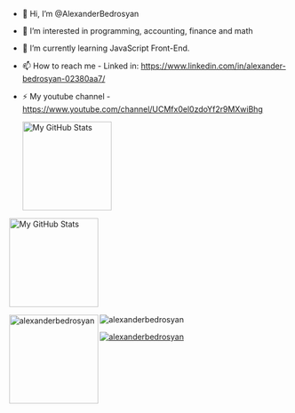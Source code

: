 - 👋 Hi, I’m @AlexanderBedrosyan
- 👀 I’m interested in programming, accounting, finance and math
- 🌱 I’m currently learning JavaScript Front-End.
- 📫 How to reach me - Linked in: https://www.linkedin.com/in/alexander-bedrosyan-02380aa7/
- ⚡ My youtube channel - https://www.youtube.com/channel/UCMfx0el0zdoYf2r9MXwiBhg

  <img height="160em" alt="My GitHub Stats" src="https://github-readme-stats.vercel.app/api/top-langs/?username=AlexanderBedrosyan&langs_count=8&layout=compact&hide_border=true&bg_color=00000000&text_color=3498db&&count_private=true&include_all_commits=true" />
</p>
<p></p><p></p>
<img height="160em" alt="My GitHub Stats" src="https://github-readme-stats.vercel.app/api?username=AlexanderBedrosyan&show_icons=true&bg_color=00000000&hide_border=true&text_color=3498db&&count_private=true" />
<p><img height="160em" img align="left" src="https://github-readme-streak-stats.herokuapp.com/?user=alexanderbedrosyan&" alt="alexanderbedrosyan" /></p>

<p>
<p align="left"> <img src="https://komarev.com/ghpvc/?username=alexanderbedrosyan&label=Profile%20views&color=0e75b6&style=flat" alt=" alexanderbedrosyan " /> </p>

<p align="left"> <a href="https://github.com/ryo-ma/github-profile-trophy"><img src="https://github-profile-trophy.vercel.app/?username=alexanderbedrosyan" alt=" alexanderbedrosyan" /></a> </p>
